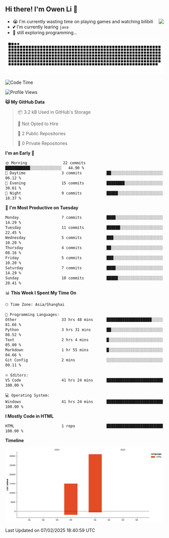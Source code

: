 ## Hi there! I'm Owen Li 👋

<a href="https://github.com/owenllli">
  <img align="right" src="https://github-readme-stats.vercel.app/api/top-langs/?username=owenllli&layout=normal" />
</a>

- 😭 I'm currently wasting time on playing games and watching bilibili
- 💕 I'm currently learing `java`
- 🤔 still exploring programming...

<!--
![Top Langs](https://github-readme-stats.vercel.app/api/top-langs/?username=owenllli&layout=normal)
-->

<picture>
  <source media="(prefers-color-scheme: dark)" srcset="https://raw.githubusercontent.com/owenllli/owenllli/output/github-snake-dark.svg" />
  <source media="(prefers-color-scheme: light)" srcset="https://raw.githubusercontent.com/owenllli/owenllli/output/github-snake.svg" />
  <img alt="github-snake" src="https://raw.githubusercontent.com/owenllli/owenllli/output/github-snake.svg" />
</picture>

<!--START_SECTION:waka-->
![Code Time](http://img.shields.io/badge/Code%20Time-61%20hrs%2058%20mins-blue)

![Profile Views](http://img.shields.io/badge/Profile%20Views-0-blue)

**🐱 My GitHub Data** 

> 📦 3.2 kB Used in GitHub's Storage 
 > 
> 🚫 Not Opted to Hire
 > 
> 📜 2 Public Repositories 
 > 
> 🔑 0 Private Repositories 
 > 
**I'm an Early 🐤** 

```text
🌞 Morning                22 commits          ███████████░░░░░░░░░░░░░░   44.90 % 
🌆 Daytime                3 commits           ██░░░░░░░░░░░░░░░░░░░░░░░   06.12 % 
🌃 Evening                15 commits          ████████░░░░░░░░░░░░░░░░░   30.61 % 
🌙 Night                  9 commits           █████░░░░░░░░░░░░░░░░░░░░   18.37 % 
```
📅 **I'm Most Productive on Tuesday** 

```text
Monday                   7 commits           ████░░░░░░░░░░░░░░░░░░░░░   14.29 % 
Tuesday                  11 commits          ██████░░░░░░░░░░░░░░░░░░░   22.45 % 
Wednesday                5 commits           ███░░░░░░░░░░░░░░░░░░░░░░   10.20 % 
Thursday                 4 commits           ██░░░░░░░░░░░░░░░░░░░░░░░   08.16 % 
Friday                   5 commits           ███░░░░░░░░░░░░░░░░░░░░░░   10.20 % 
Saturday                 7 commits           ████░░░░░░░░░░░░░░░░░░░░░   14.29 % 
Sunday                   10 commits          █████░░░░░░░░░░░░░░░░░░░░   20.41 % 
```


📊 **This Week I Spent My Time On** 

```text
🕑︎ Time Zone: Asia/Shanghai

💬 Programming Languages: 
Other                    33 hrs 48 mins      ████████████████████░░░░░   81.66 % 
Python                   3 hrs 31 mins       ██░░░░░░░░░░░░░░░░░░░░░░░   08.52 % 
Text                     2 hrs 4 mins        █░░░░░░░░░░░░░░░░░░░░░░░░   05.00 % 
Markdown                 1 hr 55 mins        █░░░░░░░░░░░░░░░░░░░░░░░░   04.66 % 
Git Config               2 mins              ░░░░░░░░░░░░░░░░░░░░░░░░░   00.11 % 

🔥 Editors: 
VS Code                  41 hrs 24 mins      █████████████████████████   100.00 % 

💻 Operating System: 
Windows                  41 hrs 24 mins      █████████████████████████   100.00 % 
```

**I Mostly Code in HTML** 

```text
HTML                     1 repo              █████████████████████████   100.00 % 
```



**Timeline**

![Lines of Code chart](https://raw.githubusercontent.com/owenllli/owenllli/main/assets/bar_graph.png)


 Last Updated on 07/02/2025 18:40:59 UTC
<!--END_SECTION:waka-->
